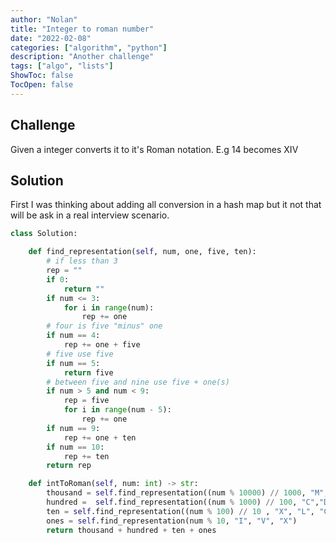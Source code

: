 ```yaml
---
author: "Nolan"
title: "Integer to roman number"
date: "2022-02-08"
categories: ["algorithm", "python"]
description: "Another challenge"
tags: ["algo", "lists"]
ShowToc: false
TocOpen: false
---
```


## Challenge

Given a integer converts it to it's Roman notation.
E.g 14 becomes XIV


## Solution

First I was thinking about adding all conversion in a hash map but it not that will be ask in a real interview scenario.


```python
class Solution:

    def find_representation(self, num, one, five, ten):
        # if less than 3
        rep = ""
        if 0:
            return ""
        if num <= 3:
            for i in range(num):
                rep += one
        # four is five "minus" one
        if num == 4:
            rep += one + five
        # five use five
        if num == 5:
            return five
        # between five and nine use five + one(s)
        if num > 5 and num < 9:
            rep = five
            for i in range(num - 5):
                rep += one
        if num == 9:
            rep += one + ten
        if num == 10:
            rep += ten
        return rep

    def intToRoman(self, num: int) -> str:
        thousand = self.find_representation((num % 10000) // 1000, "M","","")
        hundred =  self.find_representation((num % 1000) // 100, "C","D","M")
        ten = self.find_representation((num % 100) // 10 , "X", "L", "C")
        ones = self.find_representation(num % 10, "I", "V", "X")
        return thousand + hundred + ten + ones
```